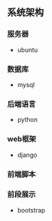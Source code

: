 ## 系统架构

### 服务器
- ubuntu

### 数据库
- mysql

### 后端语言
- python

### web框架
- django

### 前端脚本

### 前段展示
- bootstrap
